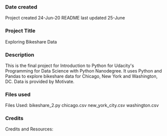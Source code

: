 ### Date created
Project created 24-Jun-20
README last updated 25-June

### Project Title
Exploring Bikeshare Data

### Description
This is the final project for Introduction to Python for Udacity's Programming for Data Science with Python Nanodegree. It uses Python and Pandas to explore bikeshare data for Chicago, New York and Washington, DC. Data is provided by Motivate.

### Files used
Files Used:
bikeshare_2.py
chicago.csv
new_york_city.csv
washington.csv


### Credits
Credits and Resources:
